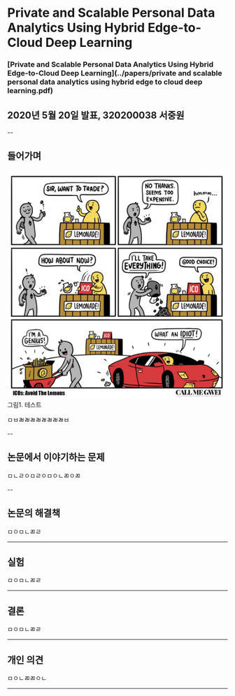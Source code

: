 # Private and Scalable Personal Data Analytics Using Hybrid Edge-to-Cloud Deep Learning

### [Private and Scalable Personal Data Analytics Using Hybrid Edge-to-Cloud Deep Learning](../papers/private and scalable personal data analytics using hybrid edge to cloud deep learning.pdf)

## 2020년 5월 20일 발표, 320200038 서중원

--

## 들어가며

![cartoon.PNG](images/cartoon.PNG)
그림1. 테스트

ㅁㅂㄼㄼㄼㄼㄼㄼㄼㄼㅂ

--
## 논문에서 이야기하는 문제

ㅁㄴㄹㅇㅁㄹㅇㅁㅇㄴㄻㅇㄻ

--

## 논문의 해결책

ㅁㅇㅁㄴㄻㄹ

----

## 실험

ㅁㅇㅁㄴㄻㄹ

----

## 결론

ㅁㅇㅁㄴㄻㄹ

----

## 개인 의견

ㅁㅇㄴㄻㄻㅇㄴ

----
